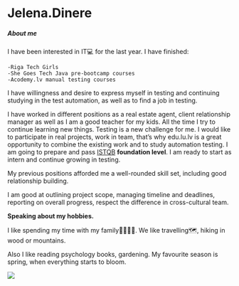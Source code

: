 # Jelena.Dinere
##### *About me*
I have been interested in IT:computer: for the last year.
I have finished: 
```
-Riga Tech Girls
-She Goes Tech Java pre-bootcamp courses
-Acodemy.lv manual testing courses
```
I have willingness and desire to express myself in testing and continuing studying in the test automation, as well as to find a job in testing.

I have worked in different positions as a real estate agent, client relationship manager as well as I am a good teacher for my kids. All the time I try to continue learning new things. Testing is a new challenge for me. I would like to participate in real projects, work in team, that’s why edu.lu.lv is a great opportunity to combine the existing work and to study automation testing. I am going to prepare and pass [ISTQB](https://astqb.org/) **foundation level**. I am ready to start as intern and continue growing in testing. 

My previous positions afforded me a well-rounded skill set, including good relationship building.

I am good at outlining project scope, managing timeline and deadlines, reporting on overall progress, respect the difference in cross-cultural team.

**Speaking about my hobbies.**

I like spending my time with my family:family_man_woman_boy_boy:. We like travelling:world_map:, hiking in wood or mountains.

Also I like reading psychology books, gardening. My favourite season is spring, when everything starts to bloom.

![](https://hips.hearstapps.com/hmg-prod.s3.amazonaws.com/images/yellow-daffodils-flower-bed-royalty-free-image-1582665729.jpg?crop=1.00xw:0.757xh;0,0.214xh&resize=980:*)

